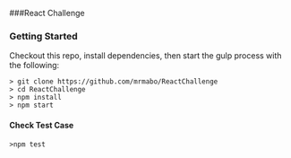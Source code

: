 ###React Challenge

### Getting Started

Checkout this repo, install dependencies, then start the gulp process with the following:

```
> git clone https://github.com/mrmabo/ReactChallenge
> cd ReactChallenge
> npm install
> npm start
```

#### Check Test Case
```
>npm test
```